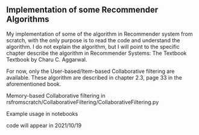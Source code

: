 ## Implementation of some Recommender Algorithms
My implementation of some of the algorithm in Recommender system from scratch, with the only purpose is to read the code and understand the algorithm. I do not explain the algorithm, but I will point to the specific chapter describe the algorithm in Recommender Systems: The Textbook Textbook by Charu C. Aggarwal.

For now, only the User-based/Item-based Collaborative filtering are available. These algorithm are described in chapter 2.3, page 33 in the aforementioned book.

Memory-based Collaborative filtering in rsfromscratch/CollaborativeFiltering/CollaborativeFiltering.py

Example usage in notebooks

code will appear in 2021/10/19
